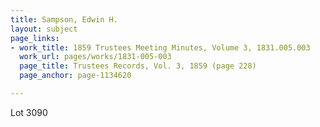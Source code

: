 ```yaml
---
title: Sampson, Edwin H.
layout: subject
page_links:
- work_title: 1859 Trustees Meeting Minutes, Volume 3, 1831.005.003
  work_url: pages/works/1831-005-003
  page_title: Trustees Records, Vol. 3, 1859 (page 228)
  page_anchor: page-1134620

---
```

<p>Lot 3090</p>